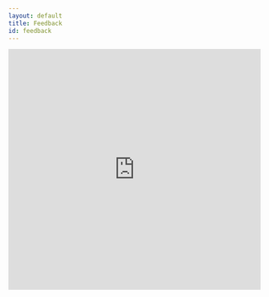 ```yaml
---
layout: default
title: Feedback
id: feedback
---
```


<iframe  width="640px" height="480px" src="https://forms.office.com/Pages/ResponsePage.aspx?id=z8oksN7eQUKhXDyX1VPp8wRKsAJHnxpCsVVyNF_cul1UQkROTlQ0NEJESjc2SEQ5WFdXRkw2UjE3QyQlQCN0PWcu&embed=true" frameborder="0" marginwidth="0" marginheight="0" style="border: none; max-width:100%; max-height:100vh" allowfullscreen webkitallowfullscreen mozallowfullscreen msallowfullscreen> </iframe>
